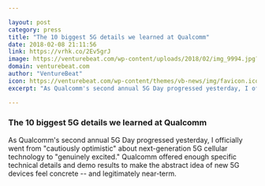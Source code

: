 ```yaml
---

layout: post
category: press
title: "The 10 biggest 5G details we learned at Qualcomm"
date: 2018-02-08 21:11:56
link: https://vrhk.co/2Ev5grJ
image: https://venturebeat.com/wp-content/uploads/2018/02/img_9994.jpg?fit=780%2C439&strip=all
domain: venturebeat.com
author: "VentureBeat"
icon: https://venturebeat.com/wp-content/themes/vb-news/img/favicon.ico
excerpt: "As Qualcomm's second annual 5G Day progressed yesterday, I officially went from \"cautiously optimistic\" about next-generation 5G cellular technology to \"genuinely excited.\" Qualcomm offered enough specific technical details and demo results to make the abstract idea of new 5G devices feel concrete -- and legitimately near-term."

---
```


### The 10 biggest 5G details we learned at Qualcomm

As Qualcomm's second annual 5G Day progressed yesterday, I officially went from "cautiously optimistic" about next-generation 5G cellular technology to "genuinely excited." Qualcomm offered enough specific technical details and demo results to make the abstract idea of new 5G devices feel concrete -- and legitimately near-term.